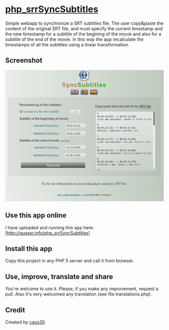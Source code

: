 # [php_srrSyncSubtitles](https://github.com/caos30/php_srrSyncSubtitles)

Simple webapp to synchronize a SRT subtitles file. The user copy&paste the content of the original SRT file, and must specify the current timestamp and the new timestamp for a subtitle of the begining of the movie and also for a subtitle of the end of the movie. In this way the app recalculate the timestamps of all the subtitles using a linear transformation.

## Screenshot

![screenshot of main view](/screenshot.jpg?raw=true "Synchronizing subtitles")

## Use this app online

I have uploaded and running this app here: [http://guaser.info/php_srrSyncSubtitles]

## Install this app

Copy this project in any PHP 5 server and call it from browser.

## Use, improve, translate and share

You're welcome to use it. Please, if you make any improvement, request a pull. Also it's very welcomed any translation (see file translations.php).

## Credit

Created by [caos30](https://github.com/caos30)
